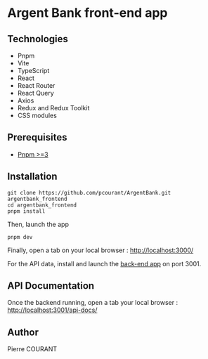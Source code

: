 # Argent Bank front-end app

## Technologies

- Pnpm
- Vite
- TypeScript
- React
- React Router
- React Query
- Axios
- Redux and Redux Toolkit
- CSS modules

## Prerequisites

- [Pnpm >=3](https://pnpm.io/installation)

## Installation
```console
git clone https://github.com/pcourant/ArgentBank.git argentbank_frontend
cd argentbank_frontend
pnpm install
```
Then, launch the app
```console
pnpm dev
```
Finally, open a tab on your local browser : [http://localhost:3000/](http://localhost:3000/)

For the API data, install and launch the [back-end app](https://github.com/pcourant/Project-10-Bank-API) on port 3001.

## API Documentation

Once the backend running, open a tab your local browser : [http://localhost:3001/api-docs/](http://localhost:3001/api-docs/)

## Author

Pierre COURANT
